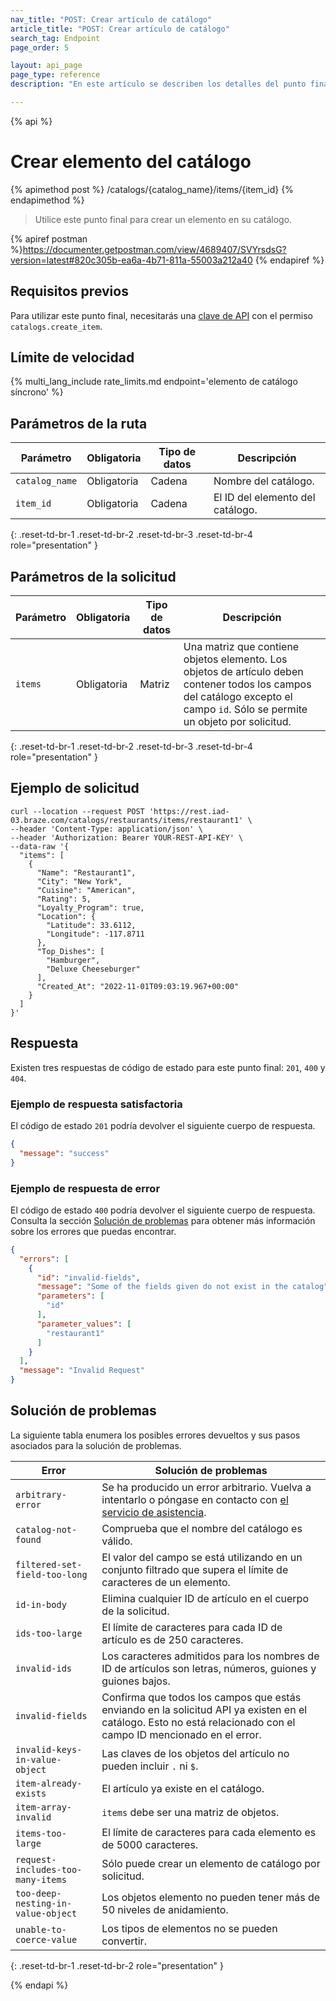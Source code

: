 ```yaml
---
nav_title: "POST: Crear artículo de catálogo"
article_title: "POST: Crear artículo de catálogo"
search_tag: Endpoint
page_order: 5

layout: api_page
page_type: reference
description: "En este artículo se describen los detalles del punto final Crear elemento del catálogo de Braze."

---
```

{% api %}
# Crear elemento del catálogo
{% apimethod post %}
/catalogs/{catalog_name}/items/{item_id}
{% endapimethod %}

> Utilice este punto final para crear un elemento en su catálogo.

{% apiref postman %}https://documenter.getpostman.com/view/4689407/SVYrsdsG?version=latest#820c305b-ea6a-4b71-811a-55003a212a40 {% endapiref %}

## Requisitos previos

Para utilizar este punto final, necesitarás una [clave de API]({{site.baseurl}}/api/basics#rest-api-key/) con el permiso `catalogs.create_item`.

## Límite de velocidad

{% multi_lang_include rate_limits.md endpoint='elemento de catálogo síncrono' %}

## Parámetros de la ruta

| Parámetro | Obligatoria | Tipo de datos | Descripción |
|---|---|---|---|
| `catalog_name` | Obligatoria | Cadena | Nombre del catálogo. |
| `item_id` | Obligatoria | Cadena | El ID del elemento del catálogo. |
{: .reset-td-br-1 .reset-td-br-2 .reset-td-br-3 .reset-td-br-4 role="presentation" }

## Parámetros de la solicitud

| Parámetro | Obligatoria | Tipo de datos | Descripción |
|---|---|---|---|
| `items` | Obligatoria | Matriz | Una matriz que contiene objetos elemento. Los objetos de artículo deben contener todos los campos del catálogo excepto el campo `id`. Sólo se permite un objeto por solicitud. |
{: .reset-td-br-1 .reset-td-br-2 .reset-td-br-3 .reset-td-br-4 role="presentation" }

## Ejemplo de solicitud

```
curl --location --request POST 'https://rest.iad-03.braze.com/catalogs/restaurants/items/restaurant1' \
--header 'Content-Type: application/json' \
--header 'Authorization: Bearer YOUR-REST-API-KEY' \
--data-raw '{
  "items": [
    {
      "Name": "Restaurant1",
      "City": "New York",
      "Cuisine": "American",
      "Rating": 5,
      "Loyalty_Program": true,
      "Location": {
        "Latitude": 33.6112,
        "Longitude": -117.8711
      },
      "Top_Dishes": [
        "Hamburger",
        "Deluxe Cheeseburger"
      ],
      "Created_At": "2022-11-01T09:03:19.967+00:00"
    }
  ]
}'
```

## Respuesta

Existen tres respuestas de código de estado para este punto final: `201`, `400` y `404`.

### Ejemplo de respuesta satisfactoria

El código de estado `201` podría devolver el siguiente cuerpo de respuesta.

```json
{
  "message": "success"
}
```

### Ejemplo de respuesta de error

El código de estado `400` podría devolver el siguiente cuerpo de respuesta. Consulta la sección [Solución de problemas](#troubleshooting) para obtener más información sobre los errores que puedas encontrar.

```json
{
  "errors": [
    {
      "id": "invalid-fields",
      "message": "Some of the fields given do not exist in the catalog",
      "parameters": [
        "id"
      ],
      "parameter_values": [
        "restaurant1"
      ]
    }
  ],
  "message": "Invalid Request"
}
```

## Solución de problemas

La siguiente tabla enumera los posibles errores devueltos y sus pasos asociados para la solución de problemas.

| Error | Solución de problemas |
| --- | --- |
| `arbitrary-error` | Se ha producido un error arbitrario. Vuelva a intentarlo o póngase en contacto con [el servicio de asistencia]({{site.baseurl}}/support_contact/). |
| `catalog-not-found` | Comprueba que el nombre del catálogo es válido. |
| `filtered-set-field-too-long` | El valor del campo se está utilizando en un conjunto filtrado que supera el límite de caracteres de un elemento. |
| `id-in-body` | Elimina cualquier ID de artículo en el cuerpo de la solicitud. |
| `ids-too-large` | El límite de caracteres para cada ID de artículo es de 250 caracteres. |
| `invalid-ids` | Los caracteres admitidos para los nombres de ID de artículos son letras, números, guiones y guiones bajos. |
| `invalid-fields` | Confirma que todos los campos que estás enviando en la solicitud API ya existen en el catálogo. Esto no está relacionado con el campo ID mencionado en el error. |
| `invalid-keys-in-value-object` | Las claves de los objetos del artículo no pueden incluir `.` ni `$`. |
| `item-already-exists` | El artículo ya existe en el catálogo. |
| `item-array-invalid` | `items` debe ser una matriz de objetos. |
| `items-too-large` | El límite de caracteres para cada elemento es de 5000 caracteres. |
| `request-includes-too-many-items` | Sólo puede crear un elemento de catálogo por solicitud. |
| `too-deep-nesting-in-value-object` | Los objetos elemento no pueden tener más de 50 niveles de anidamiento. |
| `unable-to-coerce-value` | Los tipos de elementos no se pueden convertir. |
{: .reset-td-br-1 .reset-td-br-2 role="presentation" }

{% endapi %}

